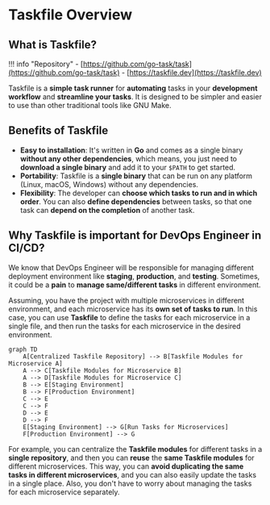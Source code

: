 # Taskfile Overview

## What is Taskfile?

!!! info "Repository"
    - [https://github.com/go-task/task](https://github.com/go-task/task)
    - [https://taskfile.dev](https://taskfile.dev)

Taskfile is a **simple task runner** for **automating** tasks in your **development workflow** and **streamline your tasks**. It is designed to be simpler and easier to use than other traditional tools like GNU Make.

## Benefits of Taskfile

- **Easy to installation**: It's written in **Go** and comes as a single binary **without any other dependencies**, which means, you just need to **download a single binary** and add it to your `$PATH` to get started.
- **Portability**: Taskfile is a **single binary** that can be run on any platform (Linux, macOS, Windows) without any dependencies.
- **Flexibility**: The developer can **choose which tasks to run and in which order**. You can also **define dependencies** between tasks, so that one task can **depend on the completion** of another task.

## Why Taskfile is important for DevOps Engineer in CI/CD?

We know that DevOps Engineer will be responsible for managing different deployment environment like **staging**, **production**, and **testing**. Sometimes, it could be a **pain** to **manage same/different tasks** in different environment.

Assuming, you have the project with multiple microservices in different environment, and each microservice has its **own set of tasks to run**. In this case, you can use **Taskfile** to define the tasks for each microservice in a single file, and then run the tasks for each microservice in the desired environment.

```mermaid
graph TD
    A[Centralized Taskfile Repository] --> B[Taskfile Modules for Microservice A]
    A --> C[Taskfile Modules for Microservice B]
    A --> D[Taskfile Modules for Microservice C]
    B --> E[Staging Environment]
    B --> F[Production Environment]
    C --> E
    C --> F
    D --> E
    D --> F
    E[Staging Environment] --> G[Run Tasks for Microservices]
    F[Production Environment] --> G
```

For example, you can centralize the **Taskfile modules** for different tasks in a **single repository**, and then you can **reuse** the **same Taskfile modules** for different microservices. This way, you can **avoid duplicating the same tasks in different microservices**, and you can also easily update the tasks in a single place. Also, you don't have to worry about managing the tasks for each microservice separately.
